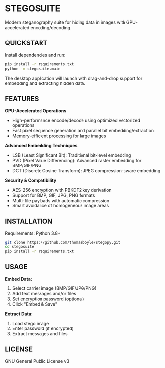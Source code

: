 # STEGOSUITE

Modern steganography suite for hiding data in images with GPU-accelerated encoding/decoding.

## QUICKSTART

Install dependencies and run:

```bash
pip install -r requirements.txt
python -m stegosuite.main
```

The desktop application will launch with drag-and-drop support for embedding and extracting hidden data.

## FEATURES

**GPU-Accelerated Operations**
- High-performance encode/decode using optimized vectorized operations
- Fast pixel sequence generation and parallel bit embedding/extraction
- Memory-efficient processing for large images

**Advanced Embedding Techniques**
- LSB (Least Significant Bit): Traditional bit-level embedding
- PVD (Pixel Value Differencing): Advanced raster embedding for BMP/GIF/PNG
- DCT (Discrete Cosine Transform): JPEG compression-aware embedding

**Security & Compatibility**
- AES-256 encryption with PBKDF2 key derivation
- Support for BMP, GIF, JPG, PNG formats
- Multi-file payloads with automatic compression
- Smart avoidance of homogeneous image areas

## INSTALLATION

Requirements: Python 3.8+

```bash
git clone https://github.com/thomasboyle/stegopy.git
cd stegosuite
pip install -r requirements.txt
```

## USAGE

**Embed Data:**
1. Select carrier image (BMP/GIF/JPG/PNG)
2. Add text messages and/or files
3. Set encryption password (optional)
4. Click "Embed & Save"

**Extract Data:**
1. Load stego image
2. Enter password (if encrypted)
3. Extract messages and files

## LICENSE

GNU General Public License v3
